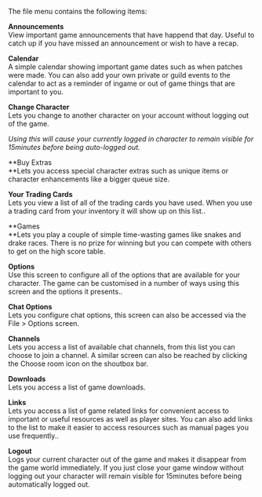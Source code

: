 The file menu contains the following items:

**Announcements**  
View important game announcements that have happend that day. Useful to catch up if you have missed an announcement or wish to have a recap.

**Calendar**  
A simple calendar showing important game dates such as when patches were made. You can also add your own private or guild events to the calendar to act as a reminder of ingame or out of game things that are important to you.

**Change Character**  
Lets you change to another character on your account without logging out of the game.

_Using this will cause your currently logged in character to remain visible for 15minutes before being auto-logged out._

**Buy Extras  
**Lets you access special character extras such as unique items or character enhancements like a bigger queue size. 

**Your Trading Cards**  
Lets you view a list of all of the trading cards you have used. When you use a trading card from your inventory it will show up on this list..

**Games  
**Lets you play a couple of simple time-wasting games like snakes and drake races. There is no prize for winning but you can compete with others to get on the high score table.

**Options**  
Use this screen to configure all of the options that are available for your character. The game can be customised in a number of ways using this screen and the options it presents.. 

**Chat Options**  
Lets you configure chat options, this screen can also be accessed via the File > Options screen. 

**Channels**  
Lets you access a list of available chat channels, from this list you can choose to join a channel. A similar screen can also be reached by clicking the Choose room icon on the shoutbox bar. 

**Downloads**  
Lets you access a list of game downloads.

**Links**  
Lets you access a list of game related links for convenient access to important or useful resources as well as player sites. You can also add links to the list to make it easier to access resources such as manual pages you use frequently.. 

**Logout**  
Logs your current character out of the game and makes it disappear from the game world immediately. If you just close your game window without logging out your character will remain visible for 15minutes before being automatically logged out.